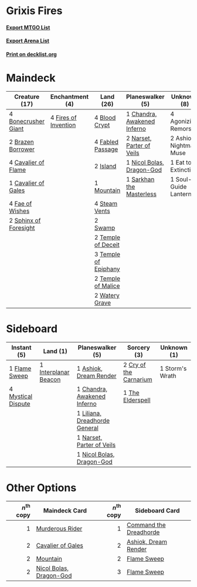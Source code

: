# Grixis Fires

#### [Export MTGO List](../collection/Grixis%20Fires/Grixis%20Fires.txt)
#### [Export Arena List](../collection/Grixis%20Fires/Grixis%20Fires_arena.txt)
#### [Print on decklist.org](http://decklist.org/?deckmain=4%09Agonizing%20Remorse%0A2%09Ashiok,%20Nightmare%20Muse%0A4%09Blood%20Crypt%0A4%09Bonecrusher%20Giant%0A2%09Brazen%20Borrower%0A4%09Cavalier%20of%20Flame%0A1%09Cavalier%20of%20Gales%0A1%09Chandra,%20Awakened%20Inferno%0A1%09Eat%20to%20Extinction%0A4%09Fabled%20Passage%0A4%09Fae%20of%20Wishes%0A4%09Fires%20of%20Invention%0A2%09Island%0A1%09Mountain%0A2%09Narset,%20Parter%20of%20Veils%0A1%09Nicol%20Bolas,%20Dragon-God%0A1%09Sarkhan%20the%20Masterless%0A1%09Soul-Guide%20Lantern%0A2%09Sphinx%20of%20Foresight%0A4%09Steam%20Vents%0A2%09Swamp%0A2%09Temple%20of%20Deceit%0A3%09Temple%20of%20Epiphany%0A2%09Temple%20of%20Malice%0A2%09Watery%20Grave&deckside=1%09Ashiok,%20Dream%20Render%0A1%09Chandra,%20Awakened%20Inferno%0A2%09Cry%20of%20the%20Carnarium%0A1%09Flame%20Sweep%0A1%09Interplanar%20Beacon%0A1%09Liliana,%20Dreadhorde%20General%0A4%09Mystical%20Dispute%0A1%09Narset,%20Parter%20of%20Veils%0A1%09Nicol%20Bolas,%20Dragon-God%0A1%09Storm's%20Wrath%0A1%09The%20Elderspell)
# Maindeck

|                                         Creature (17)                                          |                                        Enchantment (4)                                        |                                           Land (26)                                           |                                           Planeswalker (5)                                           |      Unknown (8)       |
|------------------------------------------------------------------------------------------------|-----------------------------------------------------------------------------------------------|-----------------------------------------------------------------------------------------------|------------------------------------------------------------------------------------------------------|------------------------|
|4 [Bonecrusher Giant](http://gatherer.wizards.com/Pages/Card/Details.aspx?multiverseid=473077)  |4 [Fires of Invention](http://gatherer.wizards.com/Pages/Card/Details.aspx?multiverseid=473087)|4 [Blood Crypt](http://gatherer.wizards.com/Pages/Card/Details.aspx?multiverseid=97102)        |1 [Chandra, Awakened Inferno](http://gatherer.wizards.com/Pages/Card/Details.aspx?multiverseid=466881)|4 Agonizing Remorse     |
|2 [Brazen Borrower](http://gatherer.wizards.com/Pages/Card/Details.aspx?multiverseid=473001)    |                                                                                               |4 [Fabled Passage](http://gatherer.wizards.com/Pages/Card/Details.aspx?multiverseid=473206)    |2 [Narset, Parter of Veils](http://gatherer.wizards.com/Pages/Card/Details.aspx?multiverseid=460988)  |2 Ashiok, Nightmare Muse|
|4 [Cavalier of Flame](http://gatherer.wizards.com/Pages/Card/Details.aspx?multiverseid=466879)  |                                                                                               |2 [Island](http://gatherer.wizards.com/Pages/Card/Details.aspx?multiverseid=439857)            |1 [Nicol Bolas, Dragon-God](http://gatherer.wizards.com/Pages/Card/Details.aspx?multiverseid=463947)  |1 Eat to Extinction     |
|1 [Cavalier of Gales](http://gatherer.wizards.com/Pages/Card/Details.aspx?multiverseid=466806)  |                                                                                               |1 [Mountain](http://gatherer.wizards.com/Pages/Card/Details.aspx?multiverseid=439859)          |1 [Sarkhan the Masterless](http://gatherer.wizards.com/Pages/Card/Details.aspx?multiverseid=461070)   |1 Soul-Guide Lantern    |
|4 [Fae of Wishes](http://gatherer.wizards.com/Pages/Card/Details.aspx?multiverseid=473006)      |                                                                                               |4 [Steam Vents](http://gatherer.wizards.com/Pages/Card/Details.aspx?multiverseid=405109)       |                                                                                                      |                        |
|2 [Sphinx of Foresight](http://gatherer.wizards.com/Pages/Card/Details.aspx?multiverseid=457199)|                                                                                               |2 [Swamp](http://gatherer.wizards.com/Pages/Card/Details.aspx?multiverseid=439858)             |                                                                                                      |                        |
|                                                                                                |                                                                                               |2 [Temple of Deceit](http://gatherer.wizards.com/Pages/Card/Details.aspx?multiverseid=373734)  |                                                                                                      |                        |
|                                                                                                |                                                                                               |3 [Temple of Epiphany](http://gatherer.wizards.com/Pages/Card/Details.aspx?multiverseid=442808)|                                                                                                      |                        |
|                                                                                                |                                                                                               |2 [Temple of Malice](http://gatherer.wizards.com/Pages/Card/Details.aspx?multiverseid=378536)  |                                                                                                      |                        |
|                                                                                                |                                                                                               |2 [Watery Grave](http://gatherer.wizards.com/Pages/Card/Details.aspx?multiverseid=405114)      |                                                                                                      |                        |


# Sideboard

|                                         Instant (5)                                         |                                           Land (1)                                            |                                            Planeswalker (5)                                            |                                           Sorcery (3)                                           |  Unknown (1)  |
|---------------------------------------------------------------------------------------------|-----------------------------------------------------------------------------------------------|--------------------------------------------------------------------------------------------------------|-------------------------------------------------------------------------------------------------|---------------|
|1 [Flame Sweep](http://gatherer.wizards.com/Pages/Card/Details.aspx?multiverseid=466893)     |1 [Interplanar Beacon](http://gatherer.wizards.com/Pages/Card/Details.aspx?multiverseid=461174)|1 [Ashiok, Dream Render](http://gatherer.wizards.com/Pages/Card/Details.aspx?multiverseid=461155)       |2 [Cry of the Carnarium](http://gatherer.wizards.com/Pages/Card/Details.aspx?multiverseid=457214)|1 Storm's Wrath|
|4 [Mystical Dispute](http://gatherer.wizards.com/Pages/Card/Details.aspx?multiverseid=473020)|                                                                                               |1 [Chandra, Awakened Inferno](http://gatherer.wizards.com/Pages/Card/Details.aspx?multiverseid=466881)  |1 [The Elderspell](http://gatherer.wizards.com/Pages/Card/Details.aspx?multiverseid=461016)      |               |
|                                                                                             |                                                                                               |1 [Liliana, Dreadhorde General](http://gatherer.wizards.com/Pages/Card/Details.aspx?multiverseid=461024)|                                                                                                 |               |
|                                                                                             |                                                                                               |1 [Narset, Parter of Veils](http://gatherer.wizards.com/Pages/Card/Details.aspx?multiverseid=460988)    |                                                                                                 |               |
|                                                                                             |                                                                                               |1 [Nicol Bolas, Dragon-God](http://gatherer.wizards.com/Pages/Card/Details.aspx?multiverseid=463947)    |                                                                                                 |               |


# Other Options

|*n*<sup>th</sup> copy|                                          Maindeck Card                                           |*n*<sup>th</sup> copy|                                         Sideboard Card                                          |
|--------------------:|--------------------------------------------------------------------------------------------------|--------------------:|-------------------------------------------------------------------------------------------------|
|                    1|[Murderous Rider](http://gatherer.wizards.com/Pages/Card/Details.aspx?multiverseid=473059)        |                    1|[Command the Dreadhorde](http://gatherer.wizards.com/Pages/Card/Details.aspx?multiverseid=461009)|
|                    2|[Cavalier of Gales](http://gatherer.wizards.com/Pages/Card/Details.aspx?multiverseid=466806)      |                    2|[Ashiok, Dream Render](http://gatherer.wizards.com/Pages/Card/Details.aspx?multiverseid=461155)  |
|                    2|[Mountain](http://gatherer.wizards.com/Pages/Card/Details.aspx?multiverseid=439859)               |                    2|[Flame Sweep](http://gatherer.wizards.com/Pages/Card/Details.aspx?multiverseid=466893)           |
|                    2|[Nicol Bolas, Dragon-God](http://gatherer.wizards.com/Pages/Card/Details.aspx?multiverseid=463947)|                    3|[Flame Sweep](http://gatherer.wizards.com/Pages/Card/Details.aspx?multiverseid=466893)           |

